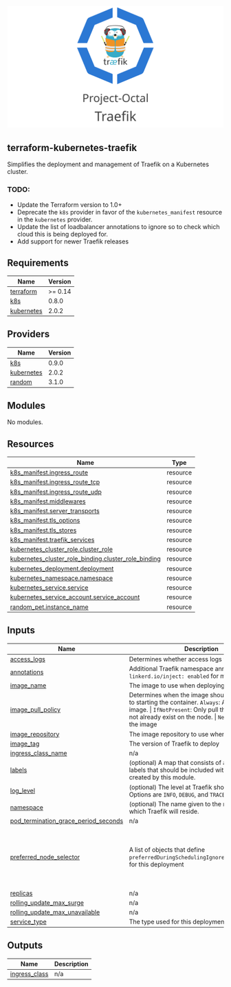 ![Alt text](docs/images/project-octal-traefik.svg "Project Octal Traefik")
---

## terraform-kubernetes-traefik
Simplifies the deployment and management of Traefik on a Kubernetes cluster.

### TODO: 
- Update the Terraform version to 1.0+
- Deprecate the `k8s` provider in favor of the `kubernetes_manifest` resource in the `kubernetes` provider.
- Update the list of loadbalancer annotations to ignore so to check which cloud this is being deployed for.
- Add support for newer Traefik releases

<!-- BEGIN_TF_DOCS -->
## Requirements

| Name | Version |
|------|---------|
| <a name="requirement_terraform"></a> [terraform](#requirement\_terraform) | >= 0.14 |
| <a name="requirement_k8s"></a> [k8s](#requirement\_k8s) | 0.8.0 |
| <a name="requirement_kubernetes"></a> [kubernetes](#requirement\_kubernetes) | 2.0.2 |

## Providers

| Name | Version |
|------|---------|
| <a name="provider_k8s"></a> [k8s](#provider\_k8s) | 0.9.0 |
| <a name="provider_kubernetes"></a> [kubernetes](#provider\_kubernetes) | 2.0.2 |
| <a name="provider_random"></a> [random](#provider\_random) | 3.1.0 |

## Modules

No modules.

## Resources

| Name | Type |
|------|------|
| [k8s_manifest.ingress_route](https://registry.terraform.io/providers/banzaicloud/k8s/0.8.0/docs/resources/manifest) | resource |
| [k8s_manifest.ingress_route_tcp](https://registry.terraform.io/providers/banzaicloud/k8s/0.8.0/docs/resources/manifest) | resource |
| [k8s_manifest.ingress_route_udp](https://registry.terraform.io/providers/banzaicloud/k8s/0.8.0/docs/resources/manifest) | resource |
| [k8s_manifest.middlewares](https://registry.terraform.io/providers/banzaicloud/k8s/0.8.0/docs/resources/manifest) | resource |
| [k8s_manifest.server_transports](https://registry.terraform.io/providers/banzaicloud/k8s/0.8.0/docs/resources/manifest) | resource |
| [k8s_manifest.tls_options](https://registry.terraform.io/providers/banzaicloud/k8s/0.8.0/docs/resources/manifest) | resource |
| [k8s_manifest.tls_stores](https://registry.terraform.io/providers/banzaicloud/k8s/0.8.0/docs/resources/manifest) | resource |
| [k8s_manifest.traefik_services](https://registry.terraform.io/providers/banzaicloud/k8s/0.8.0/docs/resources/manifest) | resource |
| [kubernetes_cluster_role.cluster_role](https://registry.terraform.io/providers/hashicorp/kubernetes/2.0.2/docs/resources/cluster_role) | resource |
| [kubernetes_cluster_role_binding.cluster_role_binding](https://registry.terraform.io/providers/hashicorp/kubernetes/2.0.2/docs/resources/cluster_role_binding) | resource |
| [kubernetes_deployment.deployment](https://registry.terraform.io/providers/hashicorp/kubernetes/2.0.2/docs/resources/deployment) | resource |
| [kubernetes_namespace.namespace](https://registry.terraform.io/providers/hashicorp/kubernetes/2.0.2/docs/resources/namespace) | resource |
| [kubernetes_service.service](https://registry.terraform.io/providers/hashicorp/kubernetes/2.0.2/docs/resources/service) | resource |
| [kubernetes_service_account.service_account](https://registry.terraform.io/providers/hashicorp/kubernetes/2.0.2/docs/resources/service_account) | resource |
| [random_pet.instance_name](https://registry.terraform.io/providers/hashicorp/random/latest/docs/resources/pet) | resource |

## Inputs

| Name | Description | Type | Default | Required |
|------|-------------|------|---------|:--------:|
| <a name="input_access_logs"></a> [access\_logs](#input\_access\_logs) | Determines whether access logs will be kept. | `bool` | `"true"` | no |
| <a name="input_annotations"></a> [annotations](#input\_annotations) | Additional Traefik namespace annotations (e.g. for `linkerd.io/inject: enabled` for mesh things) | `map(string)` | `{}` | no |
| <a name="input_image_name"></a> [image\_name](#input\_image\_name) | The image to use when deploying Traefik | `string` | `"library/traefik"` | no |
| <a name="input_image_pull_policy"></a> [image\_pull\_policy](#input\_image\_pull\_policy) | Determines when the image should be pulled prior to starting the container. `Always`: Always pull the image. \| `IfNotPresent`: Only pull the image if it does not already exist on the node. \| `Never`: Never pull the image | `string` | `"Always"` | no |
| <a name="input_image_repository"></a> [image\_repository](#input\_image\_repository) | The image repository to use when pulling images | `string` | `"registry.hub.docker.com"` | no |
| <a name="input_image_tag"></a> [image\_tag](#input\_image\_tag) | The version of Traefik to deploy | `string` | `"2.4.8"` | no |
| <a name="input_ingress_class_name"></a> [ingress\_class\_name](#input\_ingress\_class\_name) | n/a | `string` | `"traefik"` | no |
| <a name="input_labels"></a> [labels](#input\_labels) | (optional) A map that consists of any additional labels that should be included with resources created by this module. | `map(string)` | `{}` | no |
| <a name="input_log_level"></a> [log\_level](#input\_log\_level) | (optional) The level at Traefik should be logging at. Options are `INFO`, `DEBUG`, and `TRACE`. | `string` | `"INFO"` | no |
| <a name="input_namespace"></a> [namespace](#input\_namespace) | (optional) The name given to the namespace in which Traefik will reside. | `string` | `"kube-traefik"` | no |
| <a name="input_pod_termination_grace_period_seconds"></a> [pod\_termination\_grace\_period\_seconds](#input\_pod\_termination\_grace\_period\_seconds) | n/a | `number` | `60` | no |
| <a name="input_preferred_node_selector"></a> [preferred\_node\_selector](#input\_preferred\_node\_selector) | A list of objects that define `preferredDuringSchedulingIgnoredDuringExecution` for this deployment | <pre>list(object({<br>    weight   = number,<br>    key      = string,<br>    operator = string,<br>    values   = list(string)<br>  }))</pre> | `[]` | no |
| <a name="input_replicas"></a> [replicas](#input\_replicas) | n/a | `number` | `2` | no |
| <a name="input_rolling_update_max_surge"></a> [rolling\_update\_max\_surge](#input\_rolling\_update\_max\_surge) | n/a | `number` | `1` | no |
| <a name="input_rolling_update_max_unavailable"></a> [rolling\_update\_max\_unavailable](#input\_rolling\_update\_max\_unavailable) | n/a | `number` | `1` | no |
| <a name="input_service_type"></a> [service\_type](#input\_service\_type) | The type used for this deployments service. | `string` | `"LoadBalancer"` | no |

## Outputs

| Name | Description |
|------|-------------|
| <a name="output_ingress_class"></a> [ingress\_class](#output\_ingress\_class) | n/a |
<!-- END_TF_DOCS -->
